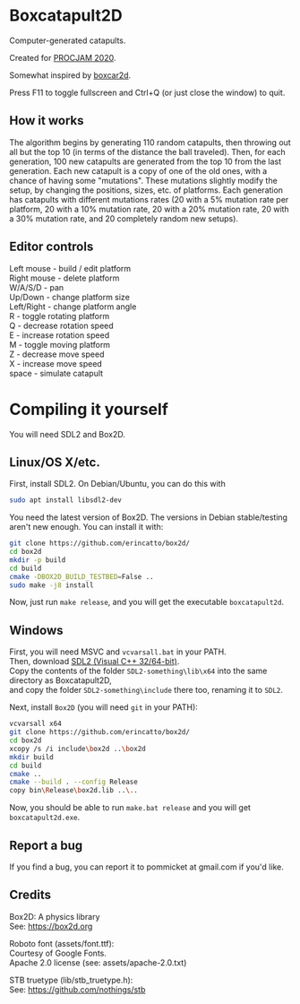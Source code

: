 # Boxcatapult2D

Computer-generated catapults.

Created for [PROCJAM 2020](https://itch.io/jam/procjam).

Somewhat inspired by [boxcar2d](http://boxcar2d.com).

Press F11 to toggle fullscreen and Ctrl+Q (or just close the window) to quit.

## How it works

The algorithm begins by generating 110 random catapults, then throwing out all but the top 10 (in terms of
the distance the ball traveled).
Then, for each generation, 100 new catapults are generated from the top 10 from the last generation.
Each new catapult is a copy of one of the old ones, with a chance of having some "mutations".
These mutations slightly modify the setup, by changing the positions, sizes, etc. of platforms.
Each generation has catapults with different mutations rates (20 with a 5% mutation rate per platform, 20 with a 10%
mutation rate, 20 with a 20% mutation rate, 20 with a 30% mutation rate, and 20 completely random new setups).

## Editor controls
Left mouse - build / edit platform  
Right mouse - delete platform  
W/A/S/D - pan  
Up/Down - change platform size  
Left/Right - change platform angle  
R - toggle rotating platform  
Q - decrease rotation speed  
E - increase rotation speed  
M - toggle moving platform  
Z - decrease move speed  
X - increase move speed  
space - simulate catapult  

# Compiling it yourself
You will need SDL2 and Box2D.

## Linux/OS X/etc.
First, install SDL2. On Debian/Ubuntu, you can do this with
```bash
sudo apt install libsdl2-dev
```

You need the latest version of Box2D. The versions in Debian stable/testing aren't new enough.
You can install it with:
```bash
git clone https://github.com/erincatto/box2d/
cd box2d
mkdir -p build
cd build
cmake -DBOX2D_BUILD_TESTBED=False ..
sudo make -j8 install
```

Now, just run `make release`, and you will get the executable `boxcatapult2d`.

## Windows
First, you will need MSVC and `vcvarsall.bat` in your PATH.  
Then, download <a href="https://www.libsdl.org/download-2.0.php" target="_blank">SDL2 (Visual C++ 32/64-bit)</a>.  
Copy the contents of the folder `SDL2-something\lib\x64` into the same directory as Boxcatapult2D,  
and copy the folder `SDL2-something\include` there too, renaming it to `SDL2`.  

Next, install `Box2D` (you will need `git` in your PATH):
```bash
vcvarsall x64
git clone https://github.com/erincatto/box2d/
cd box2d
xcopy /s /i include\box2d ..\box2d
mkdir build
cd build
cmake ..
cmake --build . --config Release
copy bin\Release\box2d.lib ..\..
```

Now, you should be able to run `make.bat release` and you will get `boxcatapult2d.exe`.

## Report a bug

If you find a bug, you can report it to pommicket at gmail.com if you'd like.

## Credits
Box2D: A physics library  
See: https://box2d.org  

Roboto font (assets/font.ttf):  
Courtesy of Google Fonts.  
Apache 2.0 license (see: assets/apache-2.0.txt)  

STB truetype (lib/stb\_truetype.h):  
See: https://github.com/nothings/stb  

